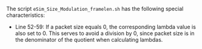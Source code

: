 The script `eSim_Size_Modulation_framelen.sh` has the following special characteristics:

* Line 52-59: If a packet size equals 0, the corresponding lambda value is also set to 0. This serves to avoid a division by 0, since packet size is in the denominator of the quotient when calculating lambdas.

